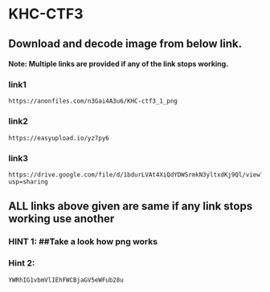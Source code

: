# KHC-CTF3

## Download and decode image from below link.
#### Note: Multiple links are provided if any of the link stops working.

### link1
```
https://anonfiles.com/n3Gai4A3u6/KHC-ctf3_1_png
```
### link2
```
https://easyupload.io/yz7py6
```
### link3
```
https://drive.google.com/file/d/1bdurLVAt4XiQdYDWSrmkN3yltxdKj9Ql/view?usp=sharing
```
## ALL links above given are same if any link stops working use another
### HINT 1: ##Take a look how png works 
### Hint 2:
```
YWRhIG1vbmVlIEhFWCBjaGV5eWFub28u
```
